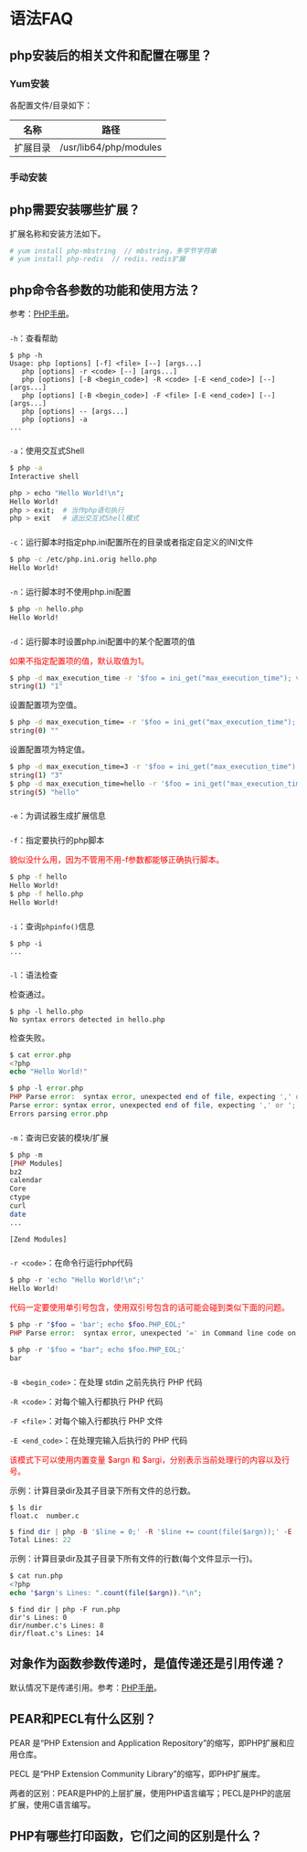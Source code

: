 # 语法FAQ

## php安装后的相关文件和配置在哪里？

### Yum安装

各配置文件/目录如下：

|名称                   |路径                   |
|-----------------------|-----------------------|
|扩展目录               |/usr/lib64/php/modules |

### 手动安装


## php需要安装哪些扩展？

扩展名称和安装方法如下。

```php
# yum install php-mbstring  // mbstring，多字节字符串
# yum install php-redis  // redis，redis扩展
```


## php命令各参数的功能和使用方法？

参考：[PHP手册](http://php.net/manual/zh/features.commandline.php)。

### 

`-h`：查看帮助

```
$ php -h
Usage: php [options] [-f] <file> [--] [args...]
   php [options] -r <code> [--] [args...]
   php [options] [-B <begin_code>] -R <code> [-E <end_code>] [--] [args...]
   php [options] [-B <begin_code>] -F <file> [-E <end_code>] [--] [args...]
   php [options] -- [args...]
   php [options] -a
...
```


### 

`-a`：使用交互式Shell

```bash
$ php -a
Interactive shell

php > echo "Hello World!\n";
Hello World!
php > exit;  # 当作php语句执行
php > exit   # 退出交互式Shell模式
```


### 

`-c`：运行脚本时指定php.ini配置所在的目录或者指定自定义的INI文件

```bash
$ php -c /etc/php.ini.orig hello.php 
Hello World!
```


### 

`-n`：运行脚本时不使用php.ini配置

```bash
$ php -n hello.php 
Hello World!
```


### 

`-d`：运行脚本时设置php.ini配置中的某个配置项的值

<font color="red">如果不指定配置项的值，默认取值为1。</font>

```bash
$ php -d max_execution_time -r '$foo = ini_get("max_execution_time"); var_dump($foo);'
string(1) "1"
```

设置配置项为空值。

```bash
$ php -d max_execution_time= -r '$foo = ini_get("max_execution_time"); var_dump($foo);'
string(0) ""
```

设置配置项为特定值。

```bash
$ php -d max_execution_time=3 -r '$foo = ini_get("max_execution_time"); var_dump($foo);'
string(1) "3"
$ php -d max_execution_time=hello -r '$foo = ini_get("max_execution_time"); var_dump($foo);' 
string(5) "hello"
```


### 

`-e`：为调试器生成扩展信息


### 

`-f`：指定要执行的php脚本

<font color="red">貌似没什么用，因为不管用不用-f参数都能够正确执行脚本。</font>

```bash
$ php -f hello
Hello World!
$ php -f hello.php 
Hello World!
```


### 

`-i`：查询`phpinfo()`信息

```
$ php -i
...
```


### 

`-l`：语法检查

检查通过。

```
$ php -l hello.php 
No syntax errors detected in hello.php
```

检查失败。

```php
$ cat error.php 
<?php
echo "Hello World!"

$ php -l error.php 
PHP Parse error:  syntax error, unexpected end of file, expecting ',' or ';' in error.php on line 4
Parse error: syntax error, unexpected end of file, expecting ',' or ';' in error.php on line 4
Errors parsing error.php
```


### 

`-m`：查询已安装的模块/扩展

```php
$ php -m
[PHP Modules]
bz2
calendar
Core
ctype
curl
date
...

[Zend Modules]
```


### 

`-r <code>`：在命令行运行php代码

```php
$ php -r 'echo "Hello World!\n";'
Hello World!
```

<font color="red">代码一定要使用单引号包含，使用双引号包含的话可能会碰到类似下面的问题。</font>

```php
$ php -r "$foo = 'bar'; echo $foo.PHP_EOL;"   
PHP Parse error:  syntax error, unexpected '=' in Command line code on line 1
```
```php
$ php -r '$foo = "bar"; echo $foo.PHP_EOL;'
bar
```


### 

`-B <begin_code>`：在处理 stdin 之前先执行 PHP 代码

`-R <code>`：对每个输入行都执行 PHP 代码

`-F <file>`：对每个输入行都执行 PHP 文件

`-E <end_code>`：在处理完输入后执行的 PHP 代码

<font color="red">该模式下可以使用内置变量 $argn 和 $argi，分别表示当前处理行的内容以及行号。</font>

示例：计算目录dir及其子目录下所有文件的总行数。

```
$ ls dir
float.c  number.c
```
```php
$ find dir | php -B '$line = 0;' -R '$line += count(file($argn));' -E 'echo "Total Lines: ".$line."\n";'
Total Lines: 22
```

示例：计算目录dir及其子目录下所有文件的行数(每个文件显示一行)。

```php
$ cat run.php 
<?php
echo "$argn's Lines: ".count(file($argn))."\n";
```
```
$ find dir | php -F run.php 
dir's Lines: 0
dir/number.c's Lines: 8
dir/float.c's Lines: 14
```


###  






## 对象作为函数参数传递时，是值传递还是引用传递？

默认情况下是传递引用。参考：[PHP手册](http://www.php.net/manual/zh/language.oop5.references.php)。


## PEAR和PECL有什么区别？

PEAR 是“PHP Extension and Application Repository”的缩写，即PHP扩展和应用仓库。

PECL 是“PHP Extension Community Library”的缩写，即PHP扩展库。

两者的区别：PEAR是PHP的上层扩展，使用PHP语言编写；PECL是PHP的底层扩展，使用C语言编写。


## PHP有哪些打印函数，它们之间的区别是什么？

















